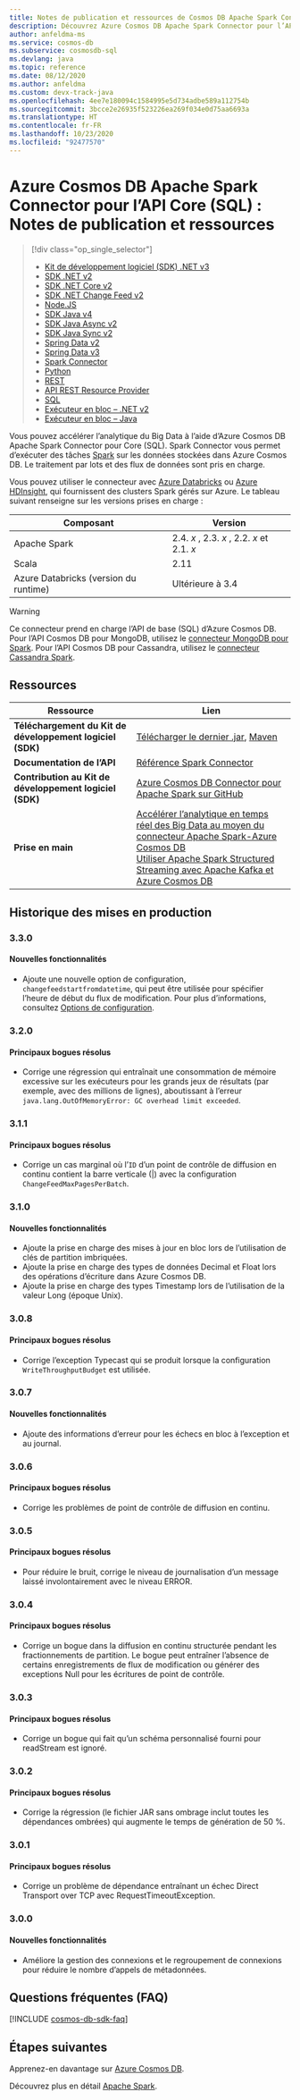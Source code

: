 ```yaml
---
title: Notes de publication et ressources de Cosmos DB Apache Spark Connector pour l’API SQL
description: Découvrez Azure Cosmos DB Apache Spark Connector pour l’API SQL, notamment les dates de mise en production, les dates de mise hors service et les modifications apportées entre chaque version du Kit de développement logiciel (SDK) Java asynchrone SQL Azure Cosmos DB.
author: anfeldma-ms
ms.service: cosmos-db
ms.subservice: cosmosdb-sql
ms.devlang: java
ms.topic: reference
ms.date: 08/12/2020
ms.author: anfeldma
ms.custom: devx-track-java
ms.openlocfilehash: 4ee7e180094c1584995e5d734adbe589a112754b
ms.sourcegitcommit: 3bcce2e26935f523226ea269f034e0d75aa6693a
ms.translationtype: HT
ms.contentlocale: fr-FR
ms.lasthandoff: 10/23/2020
ms.locfileid: "92477570"
---
```

# <a name="azure-cosmos-db-apache-spark-connector-for-core-sql-api-release-notes-and-resources"></a>Azure Cosmos DB Apache Spark Connector pour l’API Core (SQL) : Notes de publication et ressources
> [!div class="op_single_selector"]
> * [Kit de développement logiciel (SDK) .NET v3](sql-api-sdk-dotnet-standard.md)
> * [SDK .NET v2](sql-api-sdk-dotnet.md)
> * [SDK .NET Core v2](sql-api-sdk-dotnet-core.md)
> * [SDK .NET Change Feed v2](sql-api-sdk-dotnet-changefeed.md)
> * [Node.JS](sql-api-sdk-node.md)
> * [SDK Java v4](sql-api-sdk-java-v4.md)
> * [SDK Java Async v2](sql-api-sdk-async-java.md)
> * [SDK Java Sync v2](sql-api-sdk-java.md)
> * [Spring Data v2](sql-api-sdk-java-spring-v2.md)
> * [Spring Data v3](sql-api-sdk-java-spring-v3.md)
> * [Spark Connector](sql-api-sdk-java-spark.md)
> * [Python](sql-api-sdk-python.md)
> * [REST](/rest/api/cosmos-db/)
> * [API REST Resource Provider](/rest/api/cosmos-db-resource-provider/)
> * [SQL](./sql-query-getting-started.md)
> * [Exécuteur en bloc – .NET v2](sql-api-sdk-bulk-executor-dot-net.md)
> * [Exécuteur en bloc – Java](sql-api-sdk-bulk-executor-java.md)

Vous pouvez accélérer l’analytique du Big Data à l’aide d’Azure Cosmos DB Apache Spark Connector pour Core (SQL). Spark Connector vous permet d’exécuter des tâches [Spark](https://spark.apache.org/) sur les données stockées dans Azure Cosmos DB. Le traitement par lots et des flux de données sont pris en charge.

Vous pouvez utiliser le connecteur avec [Azure Databricks](https://azure.microsoft.com/services/databricks) ou [Azure HDInsight](https://azure.microsoft.com/services/hdinsight/), qui fournissent des clusters Spark gérés sur Azure. Le tableau suivant renseigne sur les versions prises en charge :

| Composant | Version |
|---------|-------|
| Apache Spark | 2.4. *x* , 2.3. *x* , 2.2. *x* et 2.1. *x* |
| Scala | 2.11 |
| Azure Databricks (version du runtime) | Ultérieure à 3.4 |

> [!WARNING]
> Ce connecteur prend en charge l’API de base (SQL) d’Azure Cosmos DB.
> Pour l’API Cosmos DB pour MongoDB, utilisez le [connecteur MongoDB pour Spark](https://docs.mongodb.com/spark-connector/master/).
> Pour l’API Cosmos DB pour Cassandra, utilisez le [connecteur Cassandra Spark](https://github.com/datastax/spark-cassandra-connector).
>

## <a name="resources"></a>Ressources

| Ressource | Lien |
|---|---|
| **Téléchargement du Kit de développement logiciel (SDK)** | [Télécharger le dernier .jar](https://aka.ms/CosmosDB_OLTP_Spark_2.4_LKG), [Maven](https://search.maven.org/search?q=a:azure-cosmosdb-spark_2.4.0_2.11) |
|**Documentation de l’API** | [Référence Spark Connector]() |
|**Contribution au Kit de développement logiciel (SDK)** | [Azure Cosmos DB Connector pour Apache Spark sur GitHub](https://github.com/Azure/azure-cosmosdb-spark) | 
|**Prise en main** | [Accélérer l’analytique en temps réel des Big Data au moyen du connecteur Apache Spark-Azure Cosmos DB](./spark-connector.md#bk_working_with_connector) <br> [Utiliser Apache Spark Structured Streaming avec Apache Kafka et Azure Cosmos DB](../hdinsight/apache-kafka-spark-structured-streaming-cosmosdb.md?toc=/azure/cosmos-db/toc.json&bc=/azure/cosmos-db/breadcrumb/toc.json) | 

## <a name="release-history"></a>Historique des mises en production

### <a name="330"></a>3.3.0
#### <a name="new-features"></a>Nouvelles fonctionnalités
- Ajoute une nouvelle option de configuration, `changefeedstartfromdatetime`, qui peut être utilisée pour spécifier l’heure de début du flux de modification. Pour plus d’informations, consultez [Options de configuration](https://github.com/Azure/azure-cosmosdb-spark/wiki/Configuration-references).

### <a name="320"></a>3.2.0
#### <a name="key-bug-fixes"></a>Principaux bogues résolus
- Corrige une régression qui entraînait une consommation de mémoire excessive sur les exécuteurs pour les grands jeux de résultats (par exemple, avec des millions de lignes), aboutissant à l’erreur `java.lang.OutOfMemoryError: GC overhead limit exceeded`.

### <a name="311"></a>3.1.1
#### <a name="key-bug-fixes"></a>Principaux bogues résolus
* Corrige un cas marginal où l’`ID` d’un point de contrôle de diffusion en continu contient la barre verticale (|) avec la configuration `ChangeFeedMaxPagesPerBatch`.

### <a name="310"></a>3.1.0
#### <a name="new-features"></a>Nouvelles fonctionnalités
* Ajoute la prise en charge des mises à jour en bloc lors de l’utilisation de clés de partition imbriquées.
* Ajoute la prise en charge des types de données Decimal et Float lors des opérations d’écriture dans Azure Cosmos DB.
* Ajoute la prise en charge des types Timestamp lors de l’utilisation de la valeur Long (époque Unix).

### <a name="308"></a>3.0.8
#### <a name="key-bug-fixes"></a>Principaux bogues résolus
* Corrige l’exception Typecast qui se produit lorsque la configuration `WriteThroughputBudget` est utilisée.

### <a name="307"></a>3.0.7
#### <a name="new-features"></a>Nouvelles fonctionnalités
* Ajoute des informations d’erreur pour les échecs en bloc à l’exception et au journal.

### <a name="306"></a>3.0.6
#### <a name="key-bug-fixes"></a>Principaux bogues résolus
* Corrige les problèmes de point de contrôle de diffusion en continu.

### <a name="305"></a>3.0.5
#### <a name="key-bug-fixes"></a>Principaux bogues résolus
* Pour réduire le bruit, corrige le niveau de journalisation d’un message laissé involontairement avec le niveau ERROR.

### <a name="304"></a>3.0.4
#### <a name="key-bug-fixes"></a>Principaux bogues résolus
* Corrige un bogue dans la diffusion en continu structurée pendant les fractionnements de partition. Le bogue peut entraîner l’absence de certains enregistrements de flux de modification ou générer des exceptions Null pour les écritures de point de contrôle.

### <a name="303"></a>3.0.3
#### <a name="key-bug-fixes"></a>Principaux bogues résolus
* Corrige un bogue qui fait qu’un schéma personnalisé fourni pour readStream est ignoré.

### <a name="302"></a>3.0.2
#### <a name="key-bug-fixes"></a>Principaux bogues résolus
* Corrige la régression (le fichier JAR sans ombrage inclut toutes les dépendances ombrées) qui augmente le temps de génération de 50 %.

### <a name="301"></a>3.0.1
#### <a name="key-bug-fixes"></a>Principaux bogues résolus
* Corrige un problème de dépendance entraînant un échec Direct Transport over TCP avec RequestTimeoutException.

### <a name="300"></a>3.0.0
#### <a name="new-features"></a>Nouvelles fonctionnalités
* Améliore la gestion des connexions et le regroupement de connexions pour réduire le nombre d’appels de métadonnées.

## <a name="faq"></a>Questions fréquentes (FAQ)
[!INCLUDE [cosmos-db-sdk-faq](../../includes/cosmos-db-sdk-faq.md)]

## <a name="next-steps"></a>Étapes suivantes

Apprenez-en davantage sur [Azure Cosmos DB](https://azure.microsoft.com/services/cosmos-db/).

Découvrez plus en détail [Apache Spark](https://spark.apache.org/).
